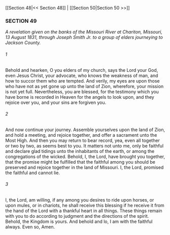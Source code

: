 [[Section 48|<< Section 48]]  |  [[Section 50|Section 50 >>]]

### SECTION 49

*A revelation given on the banks of the Missouri River at Chariton, Missouri, 13 August 1831, through Joseph Smith Jr. to a group of elders journeying to Jackson County.*

###### 1
Behold and hearken, O you elders of my church, says the Lord your God, even Jesus Christ, your advocate, who knows the weakness of man, and how to succor them who are tempted. And verily, my eyes are upon those who have not as yet gone up unto the land of Zion, wherefore, your mission is not yet full. Nevertheless, you are blessed, for the testimony which you have borne is recorded in Heaven for the angels to look upon, and they rejoice over you, and your sins are forgiven you.

###### 2
And now continue your journey. Assemble yourselves upon the land of Zion, and hold a meeting, and rejoice together, and offer a sacrament unto the Most High. And then you may return to bear record, yea, even all together or two by two, as seems best to you. It matters not unto me, only be faithful and declare glad tidings unto the inhabitants of the earth, or among the congregations of the wicked. Behold, I, the Lord, have brought you together, that the promise might be fulfilled that the faithful among you should be preserved and rejoice together in the land of Missouri. I, the Lord, promised the faithful and cannot lie.

###### 3
I, the Lord, am willing, if any among you desires to ride upon horses, or upon mules, or in chariots, he shall receive this blessing if he receive it from the hand of the Lord with a thankful heart in all things. These things remain with you to do according to judgment and the directions of the spirit. Behold, the Kingdom is yours. And behold and lo, I am with the faithful always. Even so, Amen.